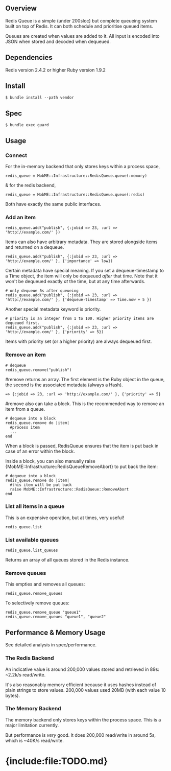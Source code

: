 
## Overview
Redis Queue is a simple (under 200sloc) but complete queueing system built on top of Redis. It can both schedule and prioritise queued items.

Queues are created when values are added to it. All input is encoded into JSON when stored and decoded when dequeued.

## Dependencies

Redis version 2.4.2 or higher
Ruby version 1.9.2

## Install

    $ bundle install --path vendor

## Spec
    
    $ bundle exec guard

## Usage

### Connect

For the in-memory backend that only stores keys within a process space,

    redis_queue = MobME::Infrastructure::RedisQueue.queue(:memory)

& for the redis backend,

    redis_queue = MobME::Infrastructure::RedisQueue.queue(:redis)
    
Both have exactly the same public interfaces.

### Add an item

    redis_queue.add("publish", {:jobid => 23, :url => 'http://example.com/' })
    
Items can also have arbitrary metadata. They are stored alongside items and returned on a dequeue. 

    redis_queue.add("publish", {:jobid => 23, :url => 'http://example.com/' }, {'importance' => low})

Certain metadata have special meaning. If you set a dequeue-timestamp to a Time object, the item will only be dequeued *after* that time. Note that it won't be dequeued exactly *at* the time, but at any time afterwards.

    # only dequeue 5s after queueing
    redis_queue.add("publish", {:jobid => 23, :url => 'http://example.com/' }, {'dequeue-timestamp' => Time.now + 5 })

Another special metadata keyword is priority.

    # priority is an integer from 1 to 100. Higher priority items are dequeued first.
    redis_queue.add("publish", {:jobid => 23, :url => 'http://example.com/' }, {'priority' => 5})

Items with priority set (or a higher priority) are always dequeued first.

### Remove an item

    # dequeue
    redis_queue.remove("publish")
    
\#remove returns an array. The first element is the Ruby object in the queue, the second is the associated metadata (always a Hash).

    => {:jobid => 23, :url => 'http://example.com/' }, {'priority' => 5}
    
\#remove also can take a block. This is the recommended way to remove an item from a queue.

    # dequeue into a block
    redis_queue.remove do |item|
      #process item
      ...
    end
    
When a block is passed, RedisQueue ensures that the item is put back in case of an error within the block.

Inside a block, you can also manually raise {MobME::Infrastructure::RedisQueueRemoveAbort} to put back the item:

    # dequeue into a block
    redis_queue.remove do |item|
      #this item will be put back
      raise MobME::Infrastructure::RedisQueue::RemoveAbort
    end
    
### List all items in a queue

This is an expensive operation, but at times, very useful!

    redis_queue.list

### List available queues

    redis_queue.list_queues

Returns an array of all queues stored in the Redis instance.

### Remove queues

This empties and removes all queues:

    redis_queue.remove_queues

To selectively remove queues:

    redis_queue.remove_queue "queue1"
    redis_queue.remove_queues "queue1", "queue2"

## Performance & Memory Usage

See detailed analysis in spec/performance.

### The Redis Backend

An indicative value is around 200,000 values stored and retrieved in 89s: ~2.2k/s read/write. 

It's also reasonably memory efficient because it uses hashes instead of plain strings to store values. 200,000 values used 20MB (with each value 10 bytes).

### The Memory Backend

The memory backend only stores keys within the process space. This is a major limitation currently.

But performance is *very* good. It does 200,000 read/write in around 5s, which is ~40K/s read/write.

# {include:file:TODO.md}
